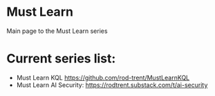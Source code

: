 # Must Learn
Main page to the Must Learn series

# Current series list: 

* Must Learn KQL https://github.com/rod-trent/MustLearnKQL
* Must Learn AI Security: https://rodtrent.substack.com/t/ai-security
